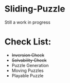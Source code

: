 # Sliding-Puzzle
Still a work in progress

# Check List:
* ~~Inversion Check~~
* ~~Solvability Check~~
* Puzzle Generation
* Moving Puzzles
* Playable Puzzle

